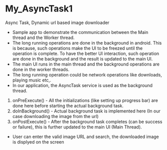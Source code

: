 # My_AsyncTask1
Async Task, Dynamic url based image downloader
* Sample app to demonstrate the communication between the Main thread and the Worker thread.
* The long running operations are done in the background in android. This is because, such operations make the UI to be freezed until the operation is complete. To have the better UI interaction, such operation are done in the background and the result is updated to the main UI.
* The main UI runs in the main thread and the background operations are done in the worker threads.
* The long running operation could be network operations like downloads, playing music etc,.
* In our application, the AsyncTask service is used as the background thread.
1) onPreExecute() - All the initializations (like setting up progress bar) are done here before starting the actual background task.
2) doInBackground() - Actual background task is implemented here (In our case downloading the image from the url)
4) onPostExecute() - After the background task completes (can be success or failure), this is further updated to the main UI (Main Thread).
* User can enter the valid image URL and search, the downloaded image is displyed on the screen
